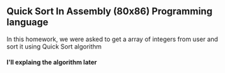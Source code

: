 ## Quick Sort In Assembly (80x86) Programming language

In this homework, we were asked to get a array of integers from user and sort it using Quick Sort algorithm

#### I'll explaing the algorithm later

